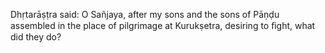 Dhṛtarāṣṭra said: O Sañjaya, after my sons and the sons of Pāṇḍu assembled in the place of pilgrimage at Kurukṣetra, desiring to ﬁght, what did they do?